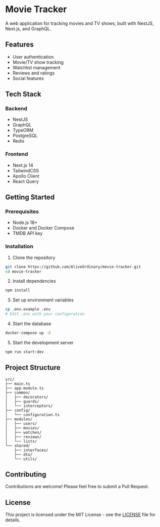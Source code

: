 # Movie Tracker

A web application for tracking movies and TV shows, built with NestJS, Next.js, and GraphQL.

## Features

- User authentication
- Movie/TV show tracking
- Watchlist management
- Reviews and ratings
- Social features

## Tech Stack

### Backend
- NestJS
- GraphQL
- TypeORM
- PostgreSQL
- Redis

### Frontend
- Next.js 14
- TailwindCSS
- Apollo Client
- React Query

## Getting Started

### Prerequisites

- Node.js 18+
- Docker and Docker Compose
- TMDB API key

### Installation

1. Clone the repository
```bash
git clone https://github.com/AliveOrdinary/movie-tracker.git
cd movie-tracker
```

2. Install dependencies
```bash
npm install
```

3. Set up environment variables
```bash
cp .env.example .env
# Edit .env with your configuration
```

4. Start the database
```bash
docker-compose up -d
```

5. Start the development server
```bash
npm run start:dev
```

## Project Structure

```
src/
├── main.ts
├── app.module.ts
├── common/
│   ├── decorators/
│   ├── guards/
│   └── interceptors/
├── config/
│   └── configuration.ts
├── modules/
│   ├── users/
│   ├── movies/
│   ├── watches/
│   ├── reviews/
│   └── lists/
└── shared/
    ├── interfaces/
    ├── dto/
    └── utils/
```

## Contributing

Contributions are welcome! Please feel free to submit a Pull Request.

## License

This project is licensed under the MIT License - see the [LICENSE](LICENSE) file for details.